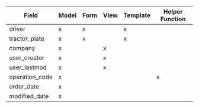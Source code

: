 | Field         | Model | Form | View | Template | Helper Function |
|---------------|-------|------|------|----------|-----------------|
| driver        | x     | x    |      | x        |                 |
| tractor_plate | x     | x    |      | x        |                 |
| company       | x     |      | x    |          |                 |
| user_creator  | x     |      | x    |          |                 |
| user_lastmod  | x     |      | x    |          |                 |
| operation_code| x     |      |      |          | x               |
| order_date    | x     |      |      |          |                 |
| modified_date | x     |      |      |          |                 |
